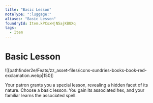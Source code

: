 ```yaml
---
title: "Basic Lesson"
noteType: ":luggage:"
aliases: "Basic Lesson"
foundryId: Item.kPCsxHjN5ajKBUXq
tags:
  - Item
---
```


# Basic Lesson
![[pathfinder2e/Feats/zz_asset-files/icons-sundries-books-book-red-exclamation.webp|150]]

Your patron grants you a special lesson, revealing a hidden facet of its nature. Choose a basic lesson. You gain its associated hex, and your familiar learns the associated spell.
